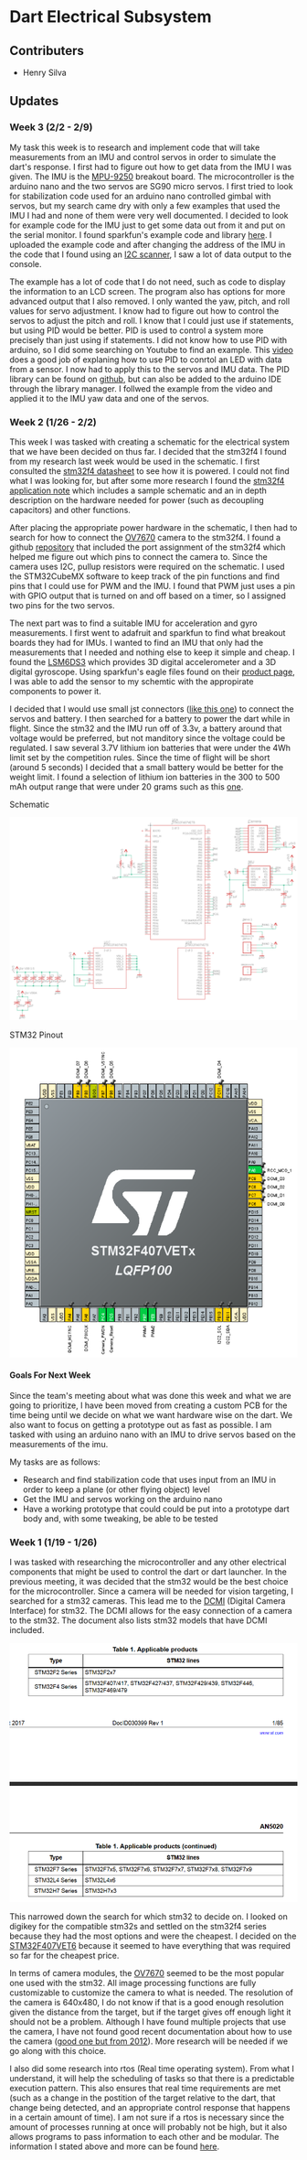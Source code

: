 # Dart Electrical Subsystem

## Contributers
* Henry Silva

## Updates

### Week 3 (2/2 - 2/9)

My task this week is to research and implement code that will take measurements from an IMU and control servos in order to simulate the dart's response. I first had to figure out how to get data from the IMU I was given. The IMU is the [MPU-9250](https://www.invensense.com/products/motion-tracking/9-axis/mpu-9250/) breakout board. The microcontroller is the arduino nano and the two servos are SG90 micro servos. I first tried to look for stabilization code used for an arduino nano controlled gimbal with servos, but my search came dry with only a few examples that used the IMU I had and none of them were very well documented. I decided to look for example code for the IMU just to get some data out from it and put on the serial monitor. I found sparkfun's example code and library [here](https://github.com/sparkfun/SparkFun_MPU-9250_Breakout_Arduino_Library/blob/master/examples/MPU9250BasicAHRS_I2C/MPU9250BasicAHRS_I2C.ino). I uploaded the example code and after changing the address of the IMU in the code that I found using an [I2C scanner](https://playground.arduino.cc/Main/I2cScanner/), I saw a lot of data output to the console.

The example has a lot of code that I do not need, such as code to display the information to an LCD screen. The program also has options for more advanced output that I also removed. I only wanted the yaw, pitch, and roll values for servo adjustment. I know had to figure out how to control the servos to adjust the pitch and roll. I know that I could just use if statements, but using PID would be better. PID is used to control a system more precisely than just using if statements. I did not know how to use PID with arduino, so I did some searching on Youtube to find an example. This [video](https://www.youtube.com/watch?v=crw0Hcc67RY) does a good job of explaning how to use PID to conrtol an LED with data from a sensor. I now had to apply this to the servos and IMU data. The PID library can be found on [github](https://github.com/br3ttb/Arduino-PID-Library), but can also be added to the arduino IDE through the library manager. I follwed the example from the video and applied it to the IMU yaw data and one of the servos.

### Week 2 (1/26 - 2/2)

This week I was tasked with creating a schematic for the electrical system that we have been decided on thus far. I decided that the stm32f4 I found from my research last week would be used in the schematic. I first consulted the [stm32f4 datasheet](https://www.st.com/content/ccc/resource/technical/document/reference_manual/3d/6d/5a/66/b4/99/40/d4/DM00031020.pdf/files/DM00031020.pdf/jcr:content/translations/en.DM00031020.pdf) to see how it is powered. I could not find what I was looking for, but after some more research I found the [stm32f4 application note](https://www.st.com/content/ccc/resource/technical/document/application_note/76/f9/c8/10/8a/33/4b/f0/DM00115714.pdf/files/DM00115714.pdf/jcr:content/translations/en.DM00115714.pdf) which includes a sample schematic and an in depth description on the hardware needed for power (such as decoupling capacitors) and other functions. 

After placing the appropriate power hardware in the schematic, I then had to search for how to connect the [OV7670](https://www.arducam.com/wp-content/uploads/2019/11/Arducam_ov7670_cmos_camera_module_revc_ds.pdf) camera to the stm32f4. I found a github [repository](https://github.com/iwatake2222/DigitalCamera_STM32) that included the port assignment of the stm32f4 which helped me figure out which pins to connect the camera to. Since the camera uses I2C, pullup resistors were required on the schematic. I used the STM32CubeMX software to keep track of the pin functions and find pins that I could use for PWM and the IMU. I found that PWM just uses a pin with GPIO output that is turned on and off based on a timer, so I assigned two pins for the two servos.

The next part was to find a suitable IMU for acceleration and gyro measurements. I first went to adafruit and sparkfun to find what breakout boards they had for IMUs. I wanted to find an IMU that only had the measurements that I needed and nothing else to keep it simple and cheap. I found the [LSM6DS3](https://www.st.com/content/ccc/resource/technical/document/datasheet/group0/2e/84/27/34/60/8d/49/f2/DM00237513/files/DM00237513.pdf/jcr:content/translations/en.DM00237513.pdf) which provides 3D digital accelerometer and a 3D digital gyroscope. Using sparkfun's eagle files found on their [product page](https://www.sparkfun.com/products/13339), I was able to add the sensor to my schemtic with the appropirate components to power it.

I decided that I would use small jst connectors ([like this one](https://www.digikey.com/product-detail/en/jst-sales-america-inc/SM03B-GHS-TB(LF)(SN)/455-1565-1-ND/807833)) to connect the servos and battery. I then searched for a battery to power the dart while in flight. Since the stm32 and the IMU run off of 3.3v, a battery around that voltage would be preferred, but not manditory since the voltage could be regulated. I saw several 3.7V lithium ion batteries that were under the 4Wh limit set by the competition rules. Since the time of flight will be short (around 5 seconds) I decided that a small battery would be better for the weight limit. I found a selection of lithium ion batteries in the 300 to 500 mAh output range that were under 20 grams such as this [one](https://www.digikey.com/product-detail/en/sparkfun-electronics/PRT-13851/1568-1493-ND/6605199).

Schematic

![Schematic](./src/update2/schematic.PNG)

STM32 Pinout

![Pinout](./src/update2/pinout.PNG)

#### Goals For Next Week

Since the team's meeting about what was done this week and what we are going to prioritize, I have been moved from creating a custom PCB for the time being until we decide on what we want hardware wise on the dart. We also want to focus on getting a prototype out as fast as possible. I am tasked with using an arduino nano with an IMU to drive servos based on the measurements of the imu.

My tasks are as follows:

* Research and find stabilization code that uses input from an IMU in order to keep a plane (or other flying object) level
* Get the IMU and servos working on the arduino nano
* Have a working prototype that could could be put into a prototype dart body and, with some tweaking, be able to be tested

### Week 1 (1/19 - 1/26)

I was tasked with researching the microcontroller and any other electrical components that might be used to control the dart or dart launcher. In the previous meeting, it was decided that the stm32 would be the best choice for the microcontroller. 
Since a camera will be needed for vision targeting, I searched for a stm32 cameras. This lead me to the [DCMI](https://www.st.com/content/ccc/resource/technical/document/application_note/group0/c0/ef/15/38/d1/d6/49/88/DM00373474/files/DM00373474.pdf/jcr:content/translations/en.DM00373474.pdf) (Digital Camera Interface) for stm32. The DCMI allows for the easy connection of a camera to the stm32. The document also lists stm32 models that have DCMI included.

![DCMI Compatible](./src/update1/dcmi.PNG)

This narrowed down the search for which stm32 to decide on. I looked on digikey for the compatible stm32s and settled on the stm32f4 series because they had the most options and were the cheapest. I decided on the [STM32F407VET6](https://www.digikey.com/product-detail/en/stmicroelectronics/STM32F407VET6/497-12075-ND/2793093) because it seemed to have everything that was required so far for the cheapest price.

In terms of camera modules, the [OV7670](https://www.arducam.com/wp-content/uploads/2019/11/Arducam_ov7670_cmos_camera_module_revc_ds.pdf) seemed to be the most popular one used with the stm32. All image processing functions are fully customizable to customize the camera to what is needed. The resolution of the camera is 640x480, I do not know if that is a good enough resolution given the distance from the target, but if the target gives off enough light it should not be a problem. Although I have found multiple projects that use the camera, I have not found good recent documentation about how to use the camera ([good one but from 2012](https://www.element14.com/community/groups/development-tools/blog/2012/06/11/connecting-an-ov7670-camera-to-the-stm32f4-discovery-board)). More research will be needed if we go along with this choice.

I also did some research into rtos (Real time operating system). From what I understand, it will help the scheduling of tasks so that there is a predictable execution pattern. This also ensures that real time requirements are met (such as a change in the postition of the target relative to the dart, that change being detected, and an appropriate control response that happens in a certain amount of time). I am not sure if a rtos is necessary since the amount of processes running at once will probably not be high, but it also allows programs to pass information to each other and be modular. The information I stated above and more can be found [here](https://www.freertos.org/about-RTOS.html). 
